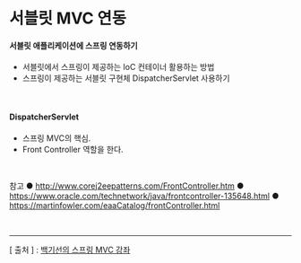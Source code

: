 서블릿 MVC 연동
===

#### 서블릿 애플리케이션에 스프링 연동하기
+ 서블릿에서 스프링이 제공하는 IoC 컨테이너 활용하는 방법
+ 스프링이 제공하는 서블릿 구현체 DispatcherServlet 사용하기

<br/>

#### DispatcherServlet
+ 스프링 MVC의 핵심.
+ Front Controller 역할을 한다.

<br/>

참고
● http://www.corej2eepatterns.com/FrontController.htm
● https://www.oracle.com/technetwork/java/frontcontroller-135648.html
● https://martinfowler.com/eaaCatalog/frontController.html

<br/>

---
[ 출처 ] : [백기선의 스프링 MVC 강좌](https://www.inflearn.com/course/%EC%9B%B9-mvc#)   
